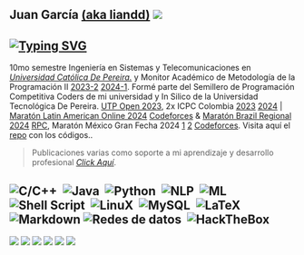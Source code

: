 ## Juan García [(aka liandd)](https://liandd.github.io) ![](https://komarev.com/ghpvc/?username=liandd&color=D445C5)

[![Typing SVG](https://readme-typing-svg.demolab.com?font=Fira+Code&pause=1000&color=FF2EEC&width=435&lines=i+do+CTF/+Champagne+%26+Toasts+for+Fun)](https://git.io/typing-svg)
---
10mo semestre Ingeniería en Sistemas y Telecomunicaciones en *[Universidad Católica De Pereira.](https://ucp.edu.co)* y Monitor Académico de Metodología de la Programación II [2023-2](https://github.com/liandd/liandd/blob/main/Constancia%20Monitoria%20Acad%C3%A9mica-%20Juan%20David%20Garc%C3%ADa%20Acevedo%202023-2.pdf) [2024-1](https://github.com/liandd/liandd/blob/main/Constancia%20Monitoria%20Acad%C3%A9mica-%20Juan%20David%20Garc%C3%ADa%20Acevedo%20(1).pdf). Formé parte del Semillero de Programación Competitiva Coders de mi universidad y In Silico de la Universidad Tecnológica De Pereira. [UTP Open 2023](https://www.ucp.edu.co/noticias/semillero-coders-obtiene-primer-puesto-en-utp-open-2023/), 2x ICPC Colombia [2023](https://www.ucp.edu.co/noticias/semillero-coders-participa-en-la-xxxviii-maraton-nacional-de-programacion/) [2024](https://www.ucp.edu.co/noticias/los-programas-ist-y-tds-participan-en-la-xxxvii-maraton-nacional-de-programacion/) | [Maratón Latin American Online 2024](https://www.linkedin.com/in/juan-garciaa2/overlay/experience/2117259900/multiple-media-viewer/?profileId=ACoAAEB7hMABGC3CrdED__eZN_PQHi-THgLMmbY&treasuryMediaId=1746409875544) [Codeforces](https://codeforces.com/gym/105053) & [Maratón Brazil Regional 2024](https://codeforces.com/gym/105327) [RPC](https://redprogramacioncompetitiva.com), Maratón México Gran Fecha 2024 [1](https://codeforces.com/gym/105164) [2](https://codeforces.com/gym/105216) [Codeforces](https://codeforces.com/profile/liandd). Visita aquí el [repo](https://github.com/liandd/ProgramacionCompetitiva_2020_2024) con los códigos..

> Publicaciones varias como soporte a mi aprendizaje y desarrollo profesional *[Click Aquí](https://liandd.github.io/portafolio)*. 

![C/C++](https://img.shields.io/badge/-c++-0020DB?logo=cplusplus&logoColor=black&style=for-the-badge)&nbsp;
![Java](https://img.shields.io/badge/Java-000B74?logo=java&logoColor=black&style=for-the-badge)&nbsp;
![Python](https://img.shields.io/badge/Python-383878?style=for-the-badge&logo=python&logoColor=black)&nbsp;
![NLP](https://img.shields.io/badge/NLP-00094E?style=for-the-badge&logo=python&logoColor=black)&nbsp;
![ML](https://img.shields.io/badge/ML-121011?style=for-the-badge&logo=python&logoColor=white)&nbsp;
![Shell Script](https://img.shields.io/badge/Shell_Script-121011?style=for-the-badge&logo=gnu-bash&logoColor=white)&nbsp;
![LinuX](https://img.shields.io/badge/LINUX-00000F?style=for-the-badge&logo=linux&logoColor=white)&nbsp;
![MySQL](https://img.shields.io/badge/MySQL-00000F?style=for-the-badge&logo=mysql&logoColor=white)&nbsp;
![LaTeX](https://img.shields.io/badge/latex-0C77EB.svg?style=for-the-badge&logo=latex&logoColor=black)&nbsp;
![Markdown](https://img.shields.io/badge/markdown-%23000000.svg?style=for-the-badge&logo=markdown&logoColor=white)
![Redes de datos](https://img.shields.io/badge/Networking-0C77EB.svg?style=for-the-badge&logo=World&logoColor=black)&nbsp;
![HackTheBox](https://img.shields.io/badge/HackTheBox-%23000000.svg?style=for-the-badge&logo=World&logoColor=white)
---
<p align = "center">
  
[<img src = "https://img.shields.io/badge/website-%23.svg?&style=for-the-badge&logo=www&logoColor=white%22&color=black" />](https://liandd.github.io)
[<img src = "https://img.shields.io/badge/twitter-%231DA1F2.svg?&style=for-the-badge&logo=twitter&logoColor=white&color=black">](https://x.com/lianndd_) 
[<img src = "https://img.shields.io/badge/linkedin-%2312100E.svg?&style=for-the-badge&logo=linkedin&logoColor=white&color=black" />](https://www.linkedin.com/in/juan-garciaa2/)
[<img src = "https://img.shields.io/badge/youtube-%231DA1F2.svg?&style=for-the-badge&logo=youtube&logoColor=white&color=black">](https://www.youtube.com/@liandd) 
[<img src = "https://img.shields.io/badge/Hack The Box-%23.svg?&style=for-the-badge&logo=www&logoColor=white%22&color=black" />](https://app.hackthebox.com/profile/1098514)
[<img src = "https://img.shields.io/badge/Hoja_de_Vida-%23.svg?&style=for-the-badge&logo=www&logoColor=white%22&color=black" />](https://github.com/liandd/liandd/blob/main/Juan%20david%20garcia%20acevedo.pdf)
</p>
  

<!--**liandd/liandd** is a ✨ _special_ ✨ repository because its `README.md` (this file) appears on your GitHub profile.
